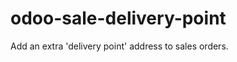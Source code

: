 odoo-sale-delivery-point
========================

Add an extra 'delivery point' address to sales orders.
